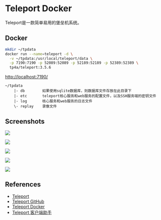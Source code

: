 # Teleport Docker

Teleport是一款简单易用的堡垒机系统。

## Docker
```sh
mkdir ~/tpdata
docker run --name=teleport -d \
  -v ~/tpdata:/usr/local/teleport/data \
  -p 7190:7190 -p 52089:52089 -p 52189:52189 -p 52389:52389 \
  tp4a/teleport:3.5.6
```
[http://localhost:7190/](http://localhost:7190/)

```
~/tpdata
    |- db        如果使用sqlite数据库，则数据库文件存放在此目录下
    |- etc       teleport核心服务和web服务的配置文件，以及SSH服务端的密钥文件
    |- log       核心服务和web服务的日志文件
    \- replay    录像文件
```

## Screenshots
![](https://docs.tp4a.com/img/web-login.png)

![](https://docs.tp4a.com/img/web-dashboard.png)

![](https://docs.tp4a.com/img/web-bind-oath-1.png)

![](https://docs.tp4a.com/img/web-host-acc.png)

![](https://docs.tp4a.com/img/web-assist-setting.png)

## References
- [Teleport](https://tp4a.com/)
- [Teleport GitHub](https://github.com/tp4a/teleport)
- [Teleport Docker](https://hub.docker.com/r/tp4a/teleport)
- [Teleport 客户端助手](https://docs.tp4a.com/assist/)